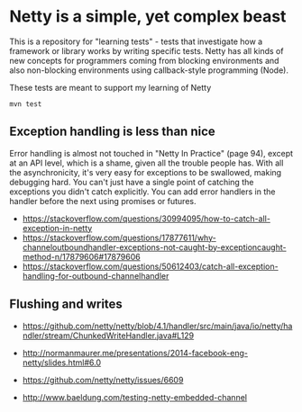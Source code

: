 # Netty is a simple, yet complex beast
This is a repository for "learning tests" - tests that investigate how a framework or library works
by writing specific tests. Netty has all kinds of new concepts for programmers coming from blocking
environments and also non-blocking environments using callback-style programming (Node).

These tests are meant to support my learning of Netty

```
mvn test
```


## Exception handling is less than nice
Error handling is almost not touched in "Netty In Practice" (page 94), except at an API level, 
which is a shame, given all the trouble people has. 
With all the asynchronicity, it's very easy for exceptions to be swallowed, making debugging hard.
You can't just have a single point of catching the exceptions you didn't catch explicitly.
You can add error handlers in the handler before the next using promises or futures.

- https://stackoverflow.com/questions/30994095/how-to-catch-all-exception-in-netty
- https://stackoverflow.com/questions/17877611/why-channeloutboundhandler-exceptions-not-caught-by-exceptioncaught-method-n/17879606#17879606
- https://stackoverflow.com/questions/50612403/catch-all-exception-handling-for-outbound-channelhandler<Paste>

## Flushing and writes
- https://github.com/netty/netty/blob/4.1/handler/src/main/java/io/netty/handler/stream/ChunkedWriteHandler.java#L129
- http://normanmaurer.me/presentations/2014-facebook-eng-netty/slides.html#6.0
- https://github.com/netty/netty/issues/6609

- http://www.baeldung.com/testing-netty-embedded-channel
